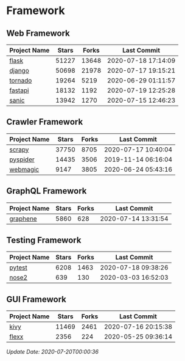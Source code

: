 # Framework

## Web Framework

| Project Name | Stars | Forks | Last Commit |
| ------------ | ----- | ----- | ----------- |
| [flask](https://github.com/pallets/flask) | 51227 | 13648 | 2020-07-18 17:14:09 |
| [django](https://github.com/django/django) | 50698 | 21978 | 2020-07-17 19:15:21 |
| [tornado](https://github.com/tornadoweb/tornado) | 19264 | 5219 | 2020-06-29 01:11:57 |
| [fastapi](https://github.com/tiangolo/fastapi) | 18132 | 1192 | 2020-07-19 12:25:28 |
| [sanic](https://github.com/huge-success/sanic) | 13942 | 1270 | 2020-07-15 12:46:23 |

## Crawler Framework

| Project Name | Stars | Forks | Last Commit |
| ------------ | ----- | ----- | ----------- |
| [scrapy](https://github.com/scrapy/scrapy) | 37750 | 8705 | 2020-07-17 10:40:04 |
| [pyspider](https://github.com/binux/pyspider) | 14435 | 3506 | 2019-11-14 06:16:04 |
| [webmagic](https://github.com/code4craft/webmagic) | 9147 | 3805 | 2020-06-24 05:43:16 |

## GraphQL Framework

| Project Name | Stars | Forks | Last Commit |
| ------------ | ----- | ----- | ----------- |
| [graphene](https://github.com/graphql-python/graphene) | 5860 | 628 | 2020-07-14 13:31:54 |

## Testing Framework

| Project Name | Stars | Forks | Last Commit |
| ------------ | ----- | ----- | ----------- |
| [pytest](https://github.com/pytest-dev/pytest) | 6208 | 1463 | 2020-07-18 09:38:26 |
| [nose2](https://github.com/nose-devs/nose2) | 639 | 130 | 2020-03-03 16:52:03 |

## GUI Framework

| Project Name | Stars | Forks | Last Commit |
| ------------ | ----- | ----- | ----------- |
| [kivy](https://github.com/kivy/kivy) | 11469 | 2461 | 2020-07-16 20:15:38 |
| [flexx](https://github.com/flexxui/flexx) | 2356 | 224 | 2020-05-25 09:36:14 |

*Update Date: 2020-07-20T00:00:36*
